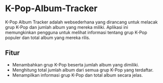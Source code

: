 # K-Pop-Album-Tracker
K-Pop Album Tracker adalah websederhana yang dirancang untuk melacak grup K-Pop dan jumlah album yang mereka miliki. Aplikasi ini memungkinkan pengguna untuk melihat informasi tentang grup K-Pop populer dan total album yang mereka rilis. 
## Fitur

- Menambahkan grup K-Pop beserta jumlah album yang dimiliki.
- Menghitung total jumlah album dari semua grup K-Pop yang terdaftar.
- Menampilkan informasi grup K-Pop dan total album secara jelas.
